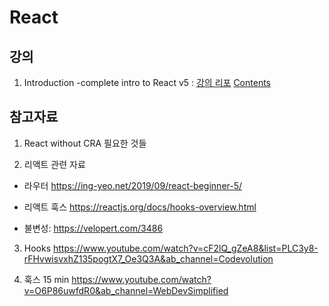 # React

## 강의
1. Introduction -complete intro to React v5 : [강의 리포](https://github.com/hayoung0Lee/complete-intro-to-react-v5?organization=hayoung0Lee&organization=hayoung0Lee) [Contents](https://btholt.github.io/complete-intro-to-react-v5/)


## 참고자료
1. React without CRA
필요한 것들

2. 리액트 관련 자료
- 라우터 https://ing-yeo.net/2019/09/react-beginner-5/

- 리액트 훅스 https://reactjs.org/docs/hooks-overview.html

- 불변성: https://velopert.com/3486

3. Hooks
https://www.youtube.com/watch?v=cF2lQ_gZeA8&list=PLC3y8-rFHvwisvxhZ135pogtX7_Oe3Q3A&ab_channel=Codevolution


4. 훅스 15 min
https://www.youtube.com/watch?v=O6P86uwfdR0&ab_channel=WebDevSimplified




